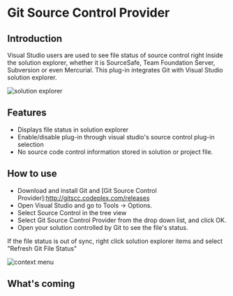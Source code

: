 Git Source Control Provider
===========================

Introduction
------------
Visual Studio users are used to see file status of source control right inside the solution explorer, whether it is SourceSafe, Team Foundation Server, Subversion or even Mercurial. This plug-in integrates Git with Visual Studio solution explorer.

![solution explorer](http://gitscc.codeplex.com/Project/Download/FileDownload.aspx?DownloadId=123874)

Features
--------
* Displays file status in solution explorer
* Enable/disable plug-in through visual studio's source control plug-in selection
* No source code control information stored in solution or project file.

How to use
----------
* Download and install Git and [Git Source Control Provider]:http://gitscc.codeplex.com/releases
* Open Visual Studio and go to Tools -> Options.
* Select Source Control in the tree view
* Select Git Source Control Provider from the drop down list, and click OK.
* Open your solution controlled by Git to see the file's status.

If the file status is out of sync, right click solution explorer items and select "Refresh Git File Status"

![context menu](http://gitscc.codeplex.com/Project/Download/FileDownload.aspx?DownloadId=123883)

What's coming
-----------------
[Project Roadmap]:http://gitscc.codeplex.com/wikipage?title=Project%20Roadmap&referringTitle=Home
